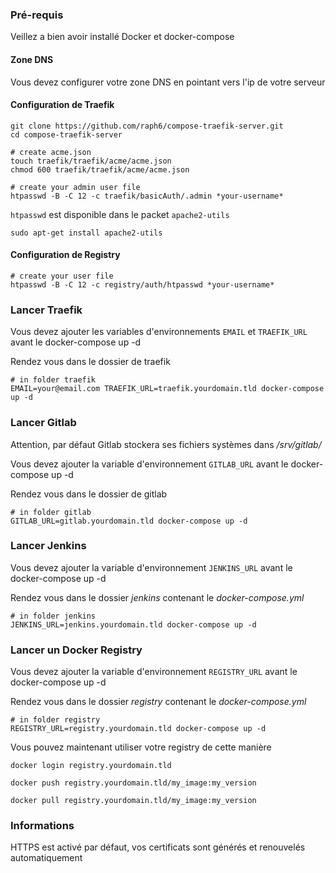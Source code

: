 ### Pré-requis

Veillez a bien avoir installé Docker et docker-compose

#### Zone DNS

Vous devez configurer votre zone DNS en pointant vers l'ip de votre serveur

#### Configuration de Traefik

```shell
git clone https://github.com/raph6/compose-traefik-server.git
cd compose-traefik-server

# create acme.json
touch traefik/traefik/acme/acme.json
chmod 600 traefik/traefik/acme/acme.json

# create your admin user file
htpasswd -B -C 12 -c traefik/basicAuth/.admin *your-username*
```

`htpasswd` est disponible dans le packet `apache2-utils`

`sudo apt-get install apache2-utils`

#### Configuration de Registry

```shell
# create your user file
htpasswd -B -C 12 -c registry/auth/htpasswd *your-username*
```

### Lancer Traefik
Vous devez ajouter les variables d'environnements `EMAIL` et `TRAEFIK_URL` avant le docker-compose up -d

Rendez vous dans le dossier de traefik
```shell
# in folder traefik
EMAIL=your@email.com TRAEFIK_URL=traefik.yourdomain.tld docker-compose up -d
```


### Lancer Gitlab

Attention, par défaut Gitlab stockera ses fichiers systèmes dans _/srv/gitlab/_

Vous devez ajouter la variable d'environnement `GITLAB_URL` avant le docker-compose up -d

Rendez vous dans le dossier de gitlab
```shell
# in folder gitlab
GITLAB_URL=gitlab.yourdomain.tld docker-compose up -d
```

### Lancer Jenkins

Vous devez ajouter la variable d'environnement `JENKINS_URL` avant le docker-compose up -d

Rendez vous dans le dossier _jenkins_ contenant le _docker-compose.yml_
```shell
# in folder jenkins
JENKINS_URL=jenkins.yourdomain.tld docker-compose up -d
```


### Lancer un Docker Registry

Vous devez ajouter la variable d'environnement `REGISTRY_URL` avant le docker-compose up -d

Rendez vous dans le dossier _registry_ contenant le _docker-compose.yml_
```shell
# in folder registry
REGISTRY_URL=registry.yourdomain.tld docker-compose up -d
```

Vous pouvez maintenant utiliser votre registry de cette manière
```shell
docker login registry.yourdomain.tld

docker push registry.yourdomain.tld/my_image:my_version

docker pull registry.yourdomain.tld/my_image:my_version
```


### Informations
HTTPS est activé par défaut, vos certificats sont générés et renouvelés automatiquement
